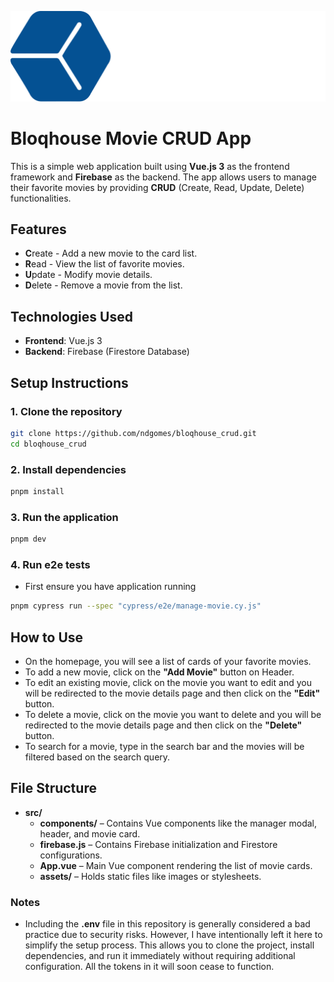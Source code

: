 ![](./src/assets/logo.svg)

# Bloqhouse Movie CRUD App

This is a simple web application built using **Vue.js 3** as the frontend framework and **Firebase** as the backend. The app allows users to manage their favorite movies by providing **CRUD** (Create, Read, Update, Delete) functionalities.

## Features

- **C**reate - Add a new movie to the card list.
- **R**ead - View the list of favorite movies.
- **U**pdate - Modify movie details.
- **D**elete - Remove a movie from the list.

## Technologies Used

- **Frontend**: Vue.js 3
- **Backend**: Firebase (Firestore Database)

## Setup Instructions

### 1. Clone the repository

```bash
git clone https://github.com/ndgomes/bloqhouse_crud.git
cd bloqhouse_crud
```

### 2. Install dependencies

```bash
pnpm install
```

### 3. Run the application

```bash
pnpm dev
```

### 4. Run e2e tests

- First ensure you have application running

```bash
pnpm cypress run --spec "cypress/e2e/manage-movie.cy.js"
```

## How to Use

- On the homepage, you will see a list of cards of your favorite movies.
- To add a new movie, click on the **"Add Movie"** button on Header.
- To edit an existing movie, click on the movie you want to edit and you will be redirected to the movie details page and then click on the **"Edit"** button.
- To delete a movie, click on the movie you want to delete and you will be redirected to the movie details page and then click on the **"Delete"** button.
- To search for a movie, type in the search bar and the movies will be filtered based on the search query.

## File Structure

- **src/**
  - **components/** – Contains Vue components like the manager modal, header, and movie card.
  - **firebase.js** – Contains Firebase initialization and Firestore configurations.
  - **App.vue** – Main Vue component rendering the list of movie cards.
  - **assets/** – Holds static files like images or stylesheets.

### Notes

- Including the **.env** file in this repository is generally considered a bad practice due to security risks. However, I have intentionally left it here to simplify the setup process. This allows you to clone the project, install dependencies, and run it immediately without requiring additional configuration. All the tokens in it will soon cease to function.